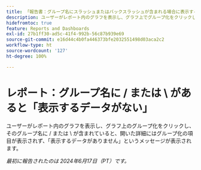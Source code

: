 ```yaml
---
title: 「報告書：グループ名にスラッシュまたはバックスラッシュが含まれる場合に表示するデータがない」
description: ユーザーがレポート内のグラフを表示し、グラフ上でグループ化をクリックし、そのグループ名にスラッシュまたはバックスラッシュが含まれていると、開いた詳細にはグループ化の項目が表示されず、「表示するデータがありません」というメッセージが表示されます。
hidefromtoc: true
feature: Reports and Dashboards
exl-id: 27b1ff30-ad5c-41f4-992b-56c87b939e69
source-git-commit: e16d44c4b0fa446373bfe2032551498d03aca2c2
workflow-type: ht
source-wordcount: '127'
ht-degree: 100%

---
```


# レポート：グループ名に / または \ があると「表示するデータがない」

ユーザーがレポート内のグラフを表示し、グラフ上のグループ化をクリックし、そのグループ名に / または \ が含まれていると、開いた詳細にはグループ化の項目が表示されず、「表示するデータがありません」というメッセージが表示されます。

_最初に報告されたのは 2024年6月17日（PT）です。_
